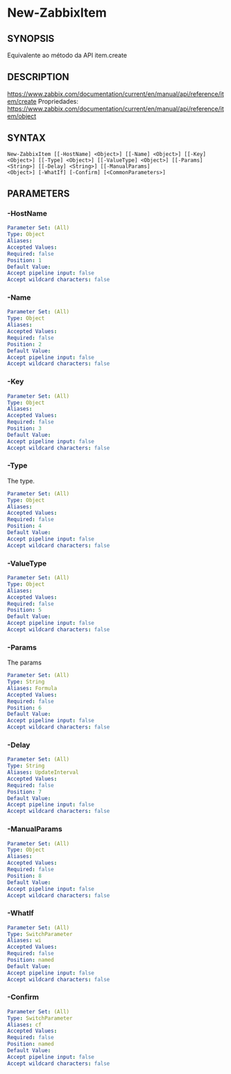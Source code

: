 ﻿---
external help file: PowerZabbix-help.xml
schema: 2.0.0
---

# New-ZabbixItem

## SYNOPSIS <!--!= @#Synop !-->
Equivalente ao método da API item.create

## DESCRIPTION <!--!= @#Desc !-->
https://www.zabbix.com/documentation/current/en/manual/api/reference/item/create
Propriedades: 
	https://www.zabbix.com/documentation/current/en/manual/api/reference/item/object

## SYNTAX <!--!= @#Syntax !-->

```
New-ZabbixItem [[-HostName] <Object>] [[-Name] <Object>] [[-Key] <Object>] [[-Type] <Object>] [[-ValueType] <Object>] [[-Params] <String>] [[-Delay] <String>] [[-ManualParams] 
<Object>] [-WhatIf] [-Confirm] [<CommonParameters>]
```

## PARAMETERS <!--!= @#Params !-->

### -HostName

```yml
Parameter Set: (All)
Type: Object
Aliases: 
Accepted Values: 
Required: false
Position: 1
Default Value: 
Accept pipeline input: false
Accept wildcard characters: false
```

### -Name

```yml
Parameter Set: (All)
Type: Object
Aliases: 
Accepted Values: 
Required: false
Position: 2
Default Value: 
Accept pipeline input: false
Accept wildcard characters: false
```

### -Key

```yml
Parameter Set: (All)
Type: Object
Aliases: 
Accepted Values: 
Required: false
Position: 3
Default Value: 
Accept pipeline input: false
Accept wildcard characters: false
```

### -Type
The type.

```yml
Parameter Set: (All)
Type: Object
Aliases: 
Accepted Values: 
Required: false
Position: 4
Default Value: 
Accept pipeline input: false
Accept wildcard characters: false
```

### -ValueType

```yml
Parameter Set: (All)
Type: Object
Aliases: 
Accepted Values: 
Required: false
Position: 5
Default Value: 
Accept pipeline input: false
Accept wildcard characters: false
```

### -Params
The params

```yml
Parameter Set: (All)
Type: String
Aliases: Formula
Accepted Values: 
Required: false
Position: 6
Default Value: 
Accept pipeline input: false
Accept wildcard characters: false
```

### -Delay

```yml
Parameter Set: (All)
Type: String
Aliases: UpdateInterval
Accepted Values: 
Required: false
Position: 7
Default Value: 
Accept pipeline input: false
Accept wildcard characters: false
```

### -ManualParams

```yml
Parameter Set: (All)
Type: Object
Aliases: 
Accepted Values: 
Required: false
Position: 8
Default Value: 
Accept pipeline input: false
Accept wildcard characters: false
```

### -WhatIf

```yml
Parameter Set: (All)
Type: SwitchParameter
Aliases: wi
Accepted Values: 
Required: false
Position: named
Default Value: 
Accept pipeline input: false
Accept wildcard characters: false
```

### -Confirm

```yml
Parameter Set: (All)
Type: SwitchParameter
Aliases: cf
Accepted Values: 
Required: false
Position: named
Default Value: 
Accept pipeline input: false
Accept wildcard characters: false
```